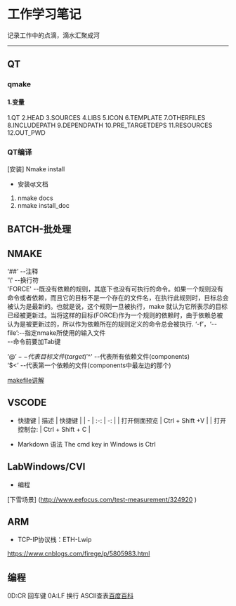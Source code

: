 # 工作学习笔记

记录工作中的点滴，滴水汇聚成河

---

## QT

### qmake

#### 1.变量

  1.QT
  2.HEAD
  3.SOURCES
  4.LIBS
  5.ICON
  6.TEMPLATE
  7.OTHERFILES
  8.INCLUDEPATH
  9.DEPENDPATH
  10.PRE_TARGETDEPS
  11.RESOURCES
  12.OUT_PWD

### QT编译

[安装]
Nmake install

- 安装qt文档
1. nmake docs 
2. nmake install_doc

## BATCH-批处理

## NMAKE  

‘##’           --注释  
'\\'            --换行符  
'FORCE'        --既没有依赖的规则，其底下也没有可执行的命令。如果一个规则没有命令或者依赖，而且它的目标不是一个存在的文件名，在执行此规则时，目标总会被认为是最新的。也就是说，这个规则一旦被执行，make 就认为它所表示的目标已经被更新过。当将这样的目标(FORCE)作为一个规则的依赖时，由于依赖总被认为是被更新过的，所以作为依赖所在的规则定义的命令总会被执行. 
‘-f’，‘--file’:--指定nmake所使用的输入文件  
--命令前要加Tab键  

‘$@’           --代表目标文件(target) 
'$^'           --代表所有依赖文件(components)  
‘$<’           --代表第一个依赖的文件(components中最左边的那个)  

[makefile讲解](https://wenku.baidu.com/view/2a6d7189c281e53a5802ffd4.html)

## VSCODE

- 快捷键
   |  描述  |  快捷键 |
   | - | :-:  | -:  |
   | 打开侧面预览  | Ctrl + Shift  +V  |
   | 打开控制台:     | Ctrl + Shift + C  |

- Markdown 语法
The cmd key in Windows is Ctrl

## LabWindows/CVI

- 编程

[下雪场景]
(http://www.eefocus.com/test-measurement/324920 )

## ARM

- TCP-IP协议栈：ETH-Lwip

https://www.cnblogs.com/firege/p/5805983.html

## 编程

0D:CR 回车键
0A:LF 换行
ASCII查表[百度百科](https://baike.baidu.com/item/ASCII/309296?fr=aladdin&fromid=19660475&fromtitle=ascii%E7%A0%81%E8%A1%A8)  
